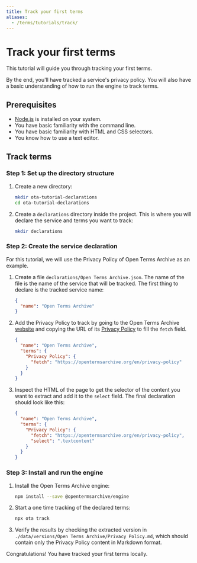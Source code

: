 ```yaml
---
title: Track your first terms
aliases:
  - /terms/tutorials/track/
---
```


# Track your first terms

This tutorial will guide you through tracking your first terms.

By the end, you'll have tracked a service's privacy policy. You will also have a basic understanding of how to run the engine to track terms.

## Prerequisites

- [Node.js](https://nodejs.org/en) is installed on your system.
- You have basic familiarity with the command line.
- You have basic familiarity with HTML and CSS selectors.
- You know how to use a text editor.

## Track terms

### Step 1: Set up the directory structure

1. Create a new directory:
    ```bash
    mkdir ota-tutorial-declarations
    cd ota-tutorial-declarations
    ```

2. Create a `declarations` directory inside the project. This is where you will declare the service and terms you want to track:
    ```bash
    mkdir declarations
    ```

### Step 2: Create the service declaration

For this tutorial, we will use the Privacy Policy of Open Terms Archive as an example.

1. Create a file `declarations/Open Terms Archive.json`. The name of the file is the name of the service that will be tracked. The first thing to declare is the tracked service name:

    ```json
    {
      "name": "Open Terms Archive"
    }
    ```

2. Add the Privacy Policy to track by going to the Open Terms Archive [website](https://opentermsarchive.org/) and copying the URL of its [Privacy Policy](https://opentermsarchive.org/en/privacy-policy/) to fill the `fetch` field.

    ```json
    {
      "name": "Open Terms Archive",
      "terms": {
        "Privacy Policy": {
          "fetch": "https://opentermsarchive.org/en/privacy-policy"
        }
      }
    }
    ```

3. Inspect the HTML of the page to get the selector of the content you want to extract and add it to the `select` field. The final declaration should look like this:

    ```json
    {
      "name": "Open Terms Archive",
      "terms": {
        "Privacy Policy": {
          "fetch": "https://opentermsarchive.org/en/privacy-policy",
          "select": ".textcontent"
        }
      }
    }
    ```

### Step 3: Install and run the engine

1. Install the Open Terms Archive engine:
    ```bash
    npm install --save @opentermsarchive/engine
    ```

2. Start a one time tracking of the declared terms:
    ```bash
    npx ota track
    ```

3. Verify the results by checking the extracted version in `./data/versions/Open Terms Archive/Privacy Policy.md`, which should contain only the Privacy Policy content in Markdown format.

Congratulations! You have tracked your first terms locally.

